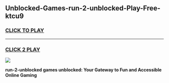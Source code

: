 
## Unblocked-Games-run-2-unblocked-Play-Free-ktcu9
<h3>
<a href="https://premium76.site?title=run-2-unblocked&ref=23A">CLICK TO PLAY</a></h3>
<hr>

<h3>
<a href="https://premium76.site?title=run-2-unblocked&ref=23A">CLICK 2 PLAY</a>
  
</h3>

<a href="https://premium76.site?title=run-2-unblocked&ref=23A"><img src="https://clearcache.store/games.png"></a>


**run-2-unblocked games unblocked: Your Gateway to Fun and Accessible Online Gaming**
